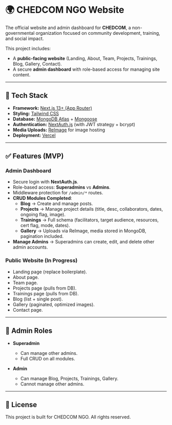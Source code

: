 # 🌍 CHEDCOM NGO Website  

The official website and admin dashboard for **CHEDCOM**, a non-governmental organization focused on community development, training, and social impact.  

This project includes:  
- A **public-facing website** (Landing, About, Team, Projects, Trainings, Blog, Gallery, Contact).  
- A secure **admin dashboard** with role-based access for managing site content.  

---

## 🚀 Tech Stack  

- **Framework:** [Next.js 13+ (App Router)](https://nextjs.org/)  
- **Styling:** [Tailwind CSS](https://tailwindcss.com/)  
- **Database:** [MongoDB Atlas](https://www.mongodb.com/atlas) + [Mongoose](https://mongoosejs.com/)  
- **Authentication:** [NextAuth.js](https://next-auth.js.org/) (with JWT strategy + bcrypt)  
- **Media Uploads:** [ReImage](https://reimage.io/) for image hosting  
- **Deployment:** [Vercel](https://vercel.com/)  

---

## ✅ Features (MVP)  

### Admin Dashboard  
- Secure login with **NextAuth.js**.  
- Role-based access: **Superadmins** vs **Admins**.  
- Middleware protection for `/admin/*` routes.  
- **CRUD Modules Completed**:  
  - **Blog** → Create and manage posts.  
  - **Projects** → Manage project details (title, desc, collaborators, dates, ongoing flag, image).  
  - **Trainings** → Full schema (facilitators, target audience, resources, cert flag, mode, dates).  
  - **Gallery** → Uploads via ReImage, media stored in MongoDB, pagination included.  
- **Manage Admins** → Superadmins can create, edit, and delete other admin accounts.  

### Public Website (In Progress)  
- Landing page (replace boilerplate).  
- About page.  
- Team page.  
- Projects page (pulls from DB).  
- Trainings page (pulls from DB).  
- Blog (list + single post).  
- Gallery (paginated, optimized images).  
- Contact page.  

---

## 🔐 Admin Roles  

- **Superadmin**  
  - Can manage other admins.  
  - Full CRUD on all modules.  

- **Admin**  
  - Can manage Blog, Projects, Trainings, Gallery.  
  - Cannot manage other admins.  

---

## 📜 License  

This project is built for CHEDCOM NGO. All rights reserved.  
